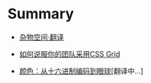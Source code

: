 # Summary

* [杂物空间·翻译](README.md)

* [如何说服你的团队采用CSS Grid](other/how-to-convince-your-team-to-adopt-grid/ch.md)

* [颜色：从十六进制编码到眼球](other/color/ch.md)[翻译中...]